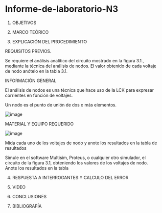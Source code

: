# Informe-de-laboratorio-N3

1. OBJETIVOS


2. MARCO TEÓRICO 


3. EXPLICACIÓN DEL PROCEDIMIENTO


REQUISITOS PREVIOS.

Se requiere el análisis analítico del circuito mostrado en la figura 3.1., mediante la técnica del análisis de nodos. El valor obtenido de cada voltaje de nodo anótelo en la tabla 3.1.


INFORMACIÓN GENERAL

El análisis de nodos es una técnica que hace uso de la LCK para expresar corrientes en función de voltajes.

Un nodo es el punto de unión de dos o más elementos.


![image](https://user-images.githubusercontent.com/93899720/143890749-9f457024-9eff-4d60-8792-c1db81c5ea25.png)


MATERIAL Y EQUIPO REQUERIDO

![image](https://user-images.githubusercontent.com/93899720/143891131-3b297ae0-ffe2-400c-98bf-54ed88a6e256.png)


Mida cada uno de los voltajes de nodo y anote los resultados en la tabla de resultados 

Simule en el software Multisim, Proteus, o cualquier otro simulador, el circuito de la figura 3.1, obteniendo los valores de los voltajes de nodo. Anote los resultados en la tabla 


4. RESPUESTA A INTERROGANTES Y CALCULO DEL ERROR


5. VIDEO


6. CONCLUSIONES



7. BIBLIOGRAFÍA
